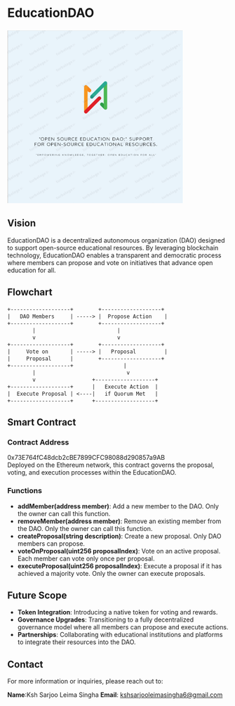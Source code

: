 # EducationDAO
### <img src="Screenshot (27).png" alt="Project Logo" width="400"/>
## Vision
EducationDAO is a decentralized autonomous organization (DAO) designed to support open-source educational resources. By leveraging blockchain technology, EducationDAO enables a transparent and democratic process where members can propose and vote on initiatives that advance open education for all.

## Flowchart
```
+-------------------+        +-------------------+
|   DAO Members     | -----> |  Propose Action    |
+-------------------+        +-------------------+
        |                          |
        v                          v
+-------------------+        +-------------------+
|     Vote on       | -----> |   Proposal         |
|     Proposal      |        +-------------------+
+-------------------+                |
        |                             v
        v                  +-------------------+
+-------------------+      |   Execute Action  |
|  Execute Proposal | <----|   if Quorum Met   |
+-------------------+      +-------------------+
```

## Smart Contract
### Contract Address
0x73E764fC48dcb2cBE7899CFC98088d290857a9AB  
Deployed on the Ethereum network, this contract governs the proposal, voting, and execution processes within the EducationDAO.

### Functions
- **addMember(address member)**: Add a new member to the DAO. Only the owner can call this function.
- **removeMember(address member)**: Remove an existing member from the DAO. Only the owner can call this function.
- **createProposal(string description)**: Create a new proposal. Only DAO members can propose.
- **voteOnProposal(uint256 proposalIndex)**: Vote on an active proposal. Each member can vote only once per proposal.
- **executeProposal(uint256 proposalIndex)**: Execute a proposal if it has achieved a majority vote. Only the owner can execute proposals.

## Future Scope
- **Token Integration**: Introducing a native token for voting and rewards.
- **Governance Upgrades**: Transitioning to a fully decentralized governance model where all members can propose and execute actions.
- **Partnerships**: Collaborating with educational institutions and platforms to integrate their resources into the DAO.

## Contact
For more information or inquiries, please reach out to:

**Name**:Ksh Sarjoo Leima Singha
**Email**: kshsarjooleimasingha6@gmail.com 
